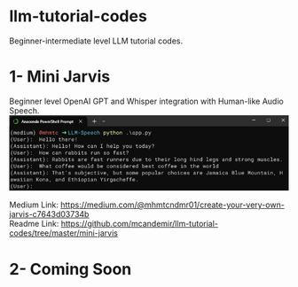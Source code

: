 # llm-tutorial-codes

Beginner-intermediate level LLM tutorial codes.

# 1- Mini Jarvis

Beginner level OpenAI GPT and Whisper integration with Human-like Audio Speech.
![alt text](assets/image.png)

Medium Link: https://medium.com/@mhmtcndmr01/create-your-very-own-jarvis-c7643d03734b <br>
Readme Link: https://github.com/mcandemir/llm-tutorial-codes/tree/master/mini-jarvis

# 2- Coming Soon
